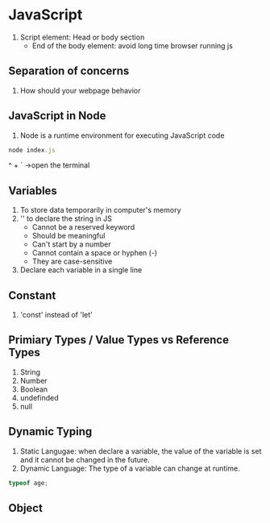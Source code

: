 # JavaScript

1. Script element:
   Head or body section
   - End of the body element: avoid long time browser running js

## Separation of concerns

1. How should your webpage behavior

## JavaScript in Node

1. Node is a runtime environment for executing JavaScript code

```javascript
node index.js
```

^ + ` ->open the terminal

## Variables

1. To store data temporarily in computer's memory
2. '' to declare the string in JS
   - Cannot be a reserved keyword
   - Should be meaningful
   - Can't start by a number
   - Cannot contain a space or hyphen (-)
   - They are case-sensitive
3. Declare each variable in a single line

## Constant

1. 'const' instead of 'let'

## Primiary Types / Value Types vs Reference Types

1. String
2. Number
3. Boolean
4. undefinded
5. null

## Dynamic Typing

1. Static Langugae: when declare a variable, the value of the variable is set and it cannot be changed in the future.
2. Dynamic Language: The type of a variable can change at runtime.

```javascript
typeof age;
```

## Object

